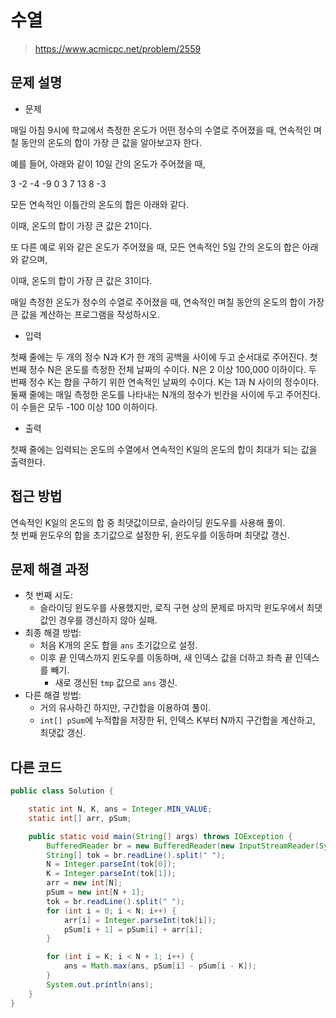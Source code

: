 # 수열

> https://www.acmicpc.net/problem/2559

## 문제 설명

- 문제

매일 아침 9시에 학교에서 측정한 온도가 어떤 정수의 수열로 주어졌을 때, 연속적인 며칠 동안의 온도의 합이 가장 큰 값을 알아보고자 한다.

예를 들어, 아래와 같이 10일 간의 온도가 주어졌을 때,

3 -2 -4 -9 0 3 7 13 8 -3

모든 연속적인 이틀간의 온도의 합은 아래와 같다.

이때, 온도의 합이 가장 큰 값은 21이다.

또 다른 예로 위와 같은 온도가 주어졌을 때, 모든 연속적인 5일 간의 온도의 합은 아래와 같으며,

이때, 온도의 합이 가장 큰 값은 31이다.

매일 측정한 온도가 정수의 수열로 주어졌을 때, 연속적인 며칠 동안의 온도의 합이 가장 큰 값을 계산하는 프로그램을 작성하시오.

- 입력

첫째 줄에는 두 개의 정수 N과 K가 한 개의 공백을 사이에 두고 순서대로 주어진다. 첫 번째 정수 N은 온도를 측정한 전체 날짜의 수이다. N은 2 이상 100,000 이하이다. 두 번째 정수 K는 합을 구하기
위한 연속적인 날짜의 수이다. K는 1과 N 사이의 정수이다. 둘째 줄에는 매일 측정한 온도를 나타내는 N개의 정수가 빈칸을 사이에 두고 주어진다. 이 수들은 모두 -100 이상 100 이하이다.

- 출력

첫째 줄에는 입력되는 온도의 수열에서 연속적인 K일의 온도의 합이 최대가 되는 값을 출력한다.

## 접근 방법

연속적인 K일의 온도의 합 중 최댓값이므로, 슬라이딩 윈도우를 사용해 풀이.  
첫 번째 윈도우의 합을 초기값으로 설정한 뒤, 윈도우를 이동하며 최댓값 갱신.

## 문제 해결 과정

- 첫 번째 시도:
    - 슬라이딩 윈도우를 사용했지만, 로직 구현 상의 문제로 마지막 윈도우에서 최댓값인 경우를 갱신하지 않아 실패.
- 최종 해결 방법:
    - 처음 K개의 온도 합을 `ans` 초기값으로 설정.
    - 이후 끝 인덱스까지 윈도우를 이동하며, 새 인덱스 값을 더하고 좌측 끝 인덱스를 빼기.
        - 새로 갱신된 `tmp` 값으로 `ans` 갱신.
- 다른 해결 방법:
    - 거의 유사하긴 하지만, 구간합을 이용하여 풀이.
    - `int[] pSum`에 누적합을 저장한 뒤, 인덱스 K부터 N까지 구간합을 계산하고, 최댓값 갱신.

## 다른 코드

```java
public class Solution {

    static int N, K, ans = Integer.MIN_VALUE;
    static int[] arr, pSum;

    public static void main(String[] args) throws IOException {
        BufferedReader br = new BufferedReader(new InputStreamReader(System.in));
        String[] tok = br.readLine().split(" ");
        N = Integer.parseInt(tok[0]);
        K = Integer.parseInt(tok[1]);
        arr = new int[N];
        pSum = new int[N + 1];
        tok = br.readLine().split(" ");
        for (int i = 0; i < N; i++) {
            arr[i] = Integer.parseInt(tok[i]);
            pSum[i + 1] = pSum[i] + arr[i];
        }

        for (int i = K; i < N + 1; i++) {
            ans = Math.max(ans, pSum[i] - pSum[i - K]);
        }
        System.out.println(ans);
    }
}
```